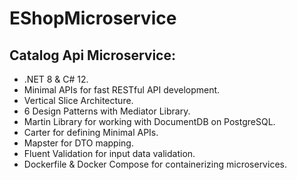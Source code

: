 # EShopMicroservice
## Catalog Api Microservice:
* .NET 8 & C# 12.
* Minimal APIs for fast RESTful API development.
* Vertical Slice Architecture.
* 6 Design Patterns with Mediator Library.
* Martin Library for working with DocumentDB on PostgreSQL.
* Carter for defining Minimal APIs.
* Mapster for DTO mapping.
* Fluent Validation for input data validation.
* Dockerfile & Docker Compose for containerizing microservices.

